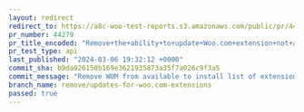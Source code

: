 ```yaml
---
layout: redirect
redirect_to: https://a8c-woo-test-reports.s3.amazonaws.com/public/pr/44279/api/index.html
pr_number: 44279
pr_title_encoded: "Remove+the+ability+to+update+Woo.com+extension+not+available+in+WP.org+plugin+directory"
pr_test_type: api
last_published: "2024-03-06 19:32:12 +0000"
commit_sha: b9da926150b169e3621935873a35f7a026c9f3a5
commit_message: "Remove WUM from available to install list of extensions on my-subscri…"
branch_name: remove/updates-for-woo.com-extensions
passed: true
---
```

